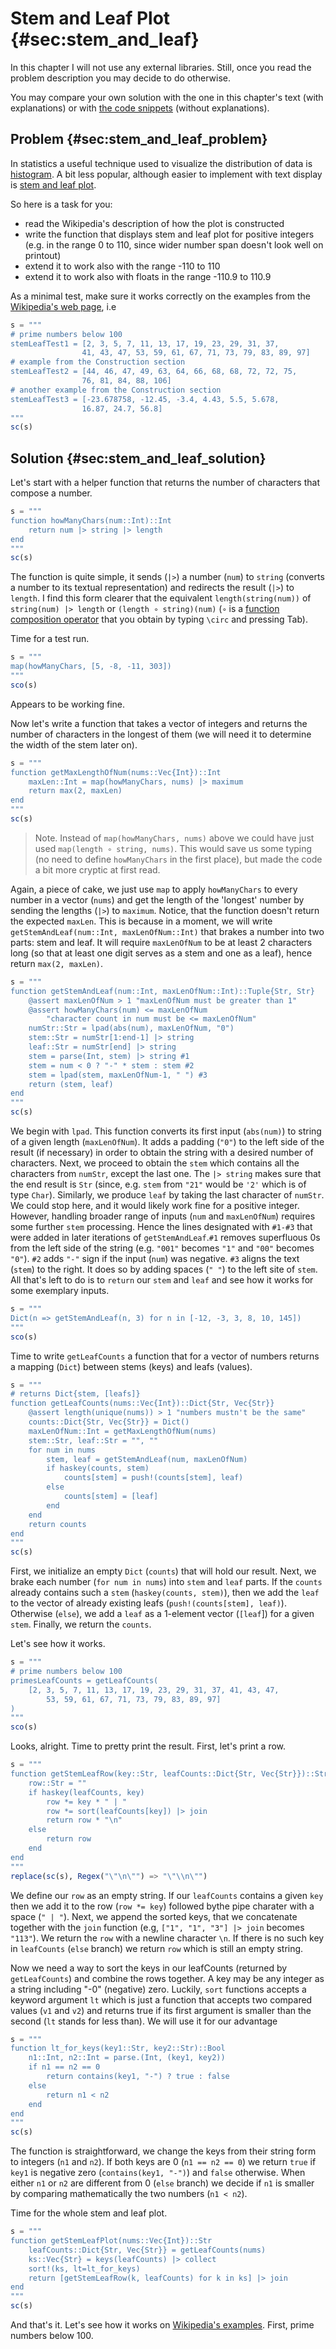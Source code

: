 # Stem and Leaf Plot {#sec:stem_and_leaf}

In this chapter I will not use any external libraries. Still, once you read the
problem description you may decide to do otherwise.

You may compare your own solution with the one in this chapter's text (with
explanations) or with [the code
snippets](https://github.com/b-lukaszuk/BS_wJ_eng/tree/main/code_snippets/stem_and_leaf)
(without explanations).

## Problem {#sec:stem_and_leaf_problem}

In statistics a useful technique used to visualize the distribution of data is
[histogram](https://en.wikipedia.org/wiki/Histogram). A bit less popular,
although easier to implement with text display is [stem and leaf
plot](https://en.wikipedia.org/wiki/Stem-and-leaf_display).

So here is a task for you:

- read the Wikipedia's description of how the plot is constructed
- write the function that displays stem and leaf plot for positive integers
  (e.g. in the range 0 to 110, since wider number span doesn't look well on
  printout)
- extend it to work also with the range -110 to 110
- extend it to work also with floats in the range -110.9 to 110.9

As a minimal test, make sure it works correctly on the examples from the
[Wikipedia's web page](https://en.wikipedia.org/wiki/Stem-and-leaf_display), i.e


```jl
s = """
# prime numbers below 100
stemLeafTest1 = [2, 3, 5, 7, 11, 13, 17, 19, 23, 29, 31, 37,
                41, 43, 47, 53, 59, 61, 67, 71, 73, 79, 83, 89, 97]
# example from the Construction section
stemLeafTest2 = [44, 46, 47, 49, 63, 64, 66, 68, 68, 72, 72, 75,
                76, 81, 84, 88, 106]
# another example from the Construction section
stemLeafTest3 = [-23.678758, -12.45, -3.4, 4.43, 5.5, 5.678,
                16.87, 24.7, 56.8]
"""
sc(s)
```

## Solution {#sec:stem_and_leaf_solution}

Let's start with a helper function that returns the number of characters that
compose a number.

```jl
s = """
function howManyChars(num::Int)::Int
    return num |> string |> length
end
"""
sc(s)
```

The function is quite simple, it sends (`|>`) a number (`num`) to `string`
(converts a number to its textual representation) and redirects the result
(`|>`) to `length`. I find this form clearer that the equivalent
`length(string(num))` of `string(num) |> length` or `(length ∘ string)(num)`
(`∘` is a [function composition
operator](https://docs.julialang.org/en/v1/manual/functions/#Function-composition-and-piping)
that you obtain by typing `\circ` and pressing Tab).

Time for a test run.

```jl
s = """
map(howManyChars, [5, -8, -11, 303])
"""
sco(s)
```

Appears to be working fine.

Now let's write a function that takes a vector of integers and returns the
number of characters in the longest of them (we will need it to determine the
width of the stem later on).

```jl
s = """
function getMaxLengthOfNum(nums::Vec{Int})::Int
    maxLen::Int = map(howManyChars, nums) |> maximum
    return max(2, maxLen)
end
"""
sc(s)
```

> Note. Instead of `map(howManyChars, nums)` above we could have just used
> `map(length ∘ string, nums)`. This would save us some typing (no need to
> define `howManyChars` in the first place), but made the code a bit more
> cryptic at first read.

Again, a piece of cake, we just use `map` to apply `howManyChars` to every
number in a vector (`nums`) and get the length of the 'longest' number by
sending the lengths (`|>`) to `maximum`. Notice, that the function doesn't
return the expected `maxLen`. This is because in a moment, we will write
`getStemAndLeaf(num::Int, maxLenOfNum::Int)` that brakes a number into two
parts: stem and leaf. It will require `maxLenOfNum` to be at least 2 characters
long (so that at least one digit serves as a stem and one as a leaf), hence
return `max(2, maxLen)`.

```jl
s = """
function getStemAndLeaf(num::Int, maxLenOfNum::Int)::Tuple{Str, Str}
    @assert maxLenOfNum > 1 "maxLenOfNum must be greater than 1"
    @assert howManyChars(num) <= maxLenOfNum
		"character count in num must be <= maxLenOfNum"
    numStr::Str = lpad(abs(num), maxLenOfNum, "0")
    stem::Str = numStr[1:end-1] |> string
    leaf::Str = numStr[end] |> string
    stem = parse(Int, stem) |> string #1
    stem = num < 0 ? "-" * stem : stem #2
    stem = lpad(stem, maxLenOfNum-1, " ") #3
    return (stem, leaf)
end
"""
sc(s)
```

We begin with `lpad`. This function converts its first input (`abs(num)`) to
string of a given length (`maxLenOfNum`). It adds a padding (`"0"`) to the left
side of the result (if necessary) in order to obtain the string with a desired
number of characters. Next, we proceed to obtain the `stem` which contains all
the characters from `numStr`, except the last one. The `|> string` makes sure
that the end result is `Str` (since, e.g. `stem` from `"21"` would be `'2'`
which is of type `Char`). Similarly, we produce `leaf` by taking the last
character of `numStr`. We could stop here, and it would likely work fine for a
positive integer. However, handling broader range of inputs (`num` and
`maxLenOfNum`) requires some further `stem` processing. Hence the lines
designated with `#1-#3` that were added in later iterations of
`getStemAndLeaf`.`#1` removes superfluous 0s from the left side of the string
(e.g. `"001"` becomes `"1"` and `"00"` becomes `"0"`). `#2` adds `"-"` sign if
the input (`num`) was negative. `#3` aligns the text (`stem`) to the right. It
does so by adding spaces (`" "`) to the left site of `stem`. All that's left to
do is to `return` our `stem` and `leaf` and see how it works for some exemplary
inputs.

```jl
s = """
Dict(n => getStemAndLeaf(n, 3) for n in [-12, -3, 3, 8, 10, 145])
"""
sco(s)
```

Time to write `getLeafCounts` a function that for a vector of numbers returns a
mapping (`Dict`) between stems (keys) and leafs (values).

```jl
s = """
# returns Dict{stem, [leafs]}
function getLeafCounts(nums::Vec{Int})::Dict{Str, Vec{Str}}
    @assert length(unique(nums)) > 1 "numbers mustn't be the same"
    counts::Dict{Str, Vec{Str}} = Dict()
    maxLenOfNum::Int = getMaxLengthOfNum(nums)
    stem::Str, leaf::Str = "", ""
    for num in nums
        stem, leaf = getStemAndLeaf(num, maxLenOfNum)
        if haskey(counts, stem)
            counts[stem] = push!(counts[stem], leaf)
        else
            counts[stem] = [leaf]
        end
    end
    return counts
end
"""
sc(s)
```

First, we initialize an empty `Dict` (`counts`) that will hold our result. Next,
we brake each number (`for num in nums`) into `stem` and `leaf` parts. If the
`counts` already contains such a `stem` (`haskey(counts, stem)`), then we add
the `leaf` to the vector of already existing leafs
(`push!(counts[stem], leaf)`). Otherwise (`else`), we add a `leaf` as
a 1-element vector (`[leaf`]) for a given `stem`. Finally, we return the
`counts`.

Let's see how it works.

```jl
s = """
# prime numbers below 100
primesLeafCounts = getLeafCounts(
	[2, 3, 5, 7, 11, 13, 17, 19, 23, 29, 31, 37, 41, 43, 47,
		53, 59, 61, 67, 71, 73, 79, 83, 89, 97]
)
"""
sco(s)
```

Looks, alright. Time to pretty print the result. First, let's print a row.

```jl
s = """
function getStemLeafRow(key::Str, leafCounts::Dict{Str, Vec{Str}})::Str
    row::Str = ""
    if haskey(leafCounts, key)
        row *= key * " | "
        row *= sort(leafCounts[key]) |> join
        return row * "\n"
    else
        return row
    end
end
"""
replace(sc(s), Regex("\"\n\"") => "\"\\n\"")
```

We define our `row` as an empty string. If our `leafCounts` contains a given
`key` then we add it to the row (`row *= key`) followed bythe pipe charater with
a space (`" | "`). Next, we append the sorted keys, that we concatenate together
with the `join` function (e.g, `["1", "1", "3"] |> join` becomes `"113"`). We
return the `row` with a newline character `\n`. If there is no such key in
`leafCounts` (`else` branch) we return `row` which is still an empty
string.

Now we need a way to sort the keys in our leafCounts (returned by
`getLeafCounts`) and combine the rows together. A key may be any integer as a
string including "-0" (negative) zero. Luckily, `sort` functions accepts a
keyword argument `lt` which is just a function that accepts two compared values
(`v1` and `v2`) and returns true if its first argument is smaller than the
second (`lt` stands for less than). We will use it for our advantage

```jl
s = """
function lt_for_keys(key1::Str, key2::Str)::Bool
    n1::Int, n2::Int = parse.(Int, (key1, key2))
    if n1 == n2 == 0
        return contains(key1, "-") ? true : false
    else
        return n1 < n2
    end
end
"""
sc(s)
```

The function is straightforward, we change the keys from their string form to
integers (`n1` and `n2`). If both keys are 0 (`n1 == n2 == 0`) we return `true`
if `key1` is negative zero (`contains(key1, "-")`) and `false` otherwise. When
either `n1` or `n2` are different from 0 (`else` branch) we decide if `n1` is
smaller by comparing mathematically the two numbers (`n1 < n2`).

Time for the whole stem and leaf plot.

```jl
s = """
function getStemLeafPlot(nums::Vec{Int})::Str
    leafCounts::Dict{Str, Vec{Str}} = getLeafCounts(nums)
    ks::Vec{Str} = keys(leafCounts) |> collect
    sort!(ks, lt=lt_for_keys)
	return [getStemLeafRow(k, leafCounts) for k in ks] |> join
end
"""
sc(s)
```

And that's it. Let's see how it works on [Wikipedia's
examples](https://en.wikipedia.org/wiki/Stem-and-leaf_display).  First, prime
numbers below 100.
